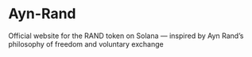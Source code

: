 # Ayn-Rand
Official website for the RAND token on Solana — inspired by Ayn Rand’s philosophy of freedom and voluntary exchange
